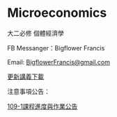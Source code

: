 # Microeconomics
大二必修 個體經濟學

FB Messanger：Bigflower Francis

Email: BigflowerFrancis@gmail.com

[更新講義下載](https://is.gd/seB2Ik)


注意事項公告：

[109-1課程進度與作業公告](https://colab.research.google.com/drive/1BZmPcgHwvRWywtOYHMP0aezC3vUQ4WJu)
